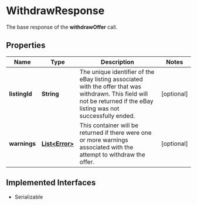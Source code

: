 

# WithdrawResponse

The base response of the <strong>withdrawOffer</strong> call.
## Properties

Name | Type | Description | Notes
------------ | ------------- | ------------- | -------------
**listingId** | **String** | The unique identifier of the eBay listing associated with the offer that was withdrawn. This field will not be returned if the eBay listing was not successfully ended. |  [optional]
**warnings** | [**List&lt;Error&gt;**](Error.md) | This container will be returned if there were one or more warnings associated with the attempt to withdraw the offer. |  [optional]


## Implemented Interfaces

* Serializable


